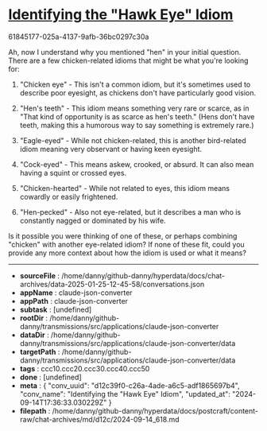 # [Identifying the "Hawk Eye" Idiom](https://claude.ai/chat/d12c39f0-c26a-4ade-a6c5-adf1865697b4)

61845177-025a-4137-9afb-36bc0297c30a

 Ah, now I understand why you mentioned "hen" in your initial question. There are a few chicken-related idioms that might be what you're looking for:

1. "Chicken eye" - This isn't a common idiom, but it's sometimes used to describe poor eyesight, as chickens don't have particularly good vision.

2. "Hen's teeth" - This idiom means something very rare or scarce, as in "That kind of opportunity is as scarce as hen's teeth." (Hens don't have teeth, making this a humorous way to say something is extremely rare.)

3. "Eagle-eyed" - While not chicken-related, this is another bird-related idiom meaning very observant or having keen eyesight.

4. "Cock-eyed" - This means askew, crooked, or absurd. It can also mean having a squint or crossed eyes.

5. "Chicken-hearted" - While not related to eyes, this idiom means cowardly or easily frightened.

6. "Hen-pecked" - Also not eye-related, but it describes a man who is constantly nagged or dominated by his wife.

Is it possible you were thinking of one of these, or perhaps combining "chicken" with another eye-related idiom? If none of these fit, could you provide any more context about how the idiom is used or what it means?

---

* **sourceFile** : /home/danny/github-danny/hyperdata/docs/chat-archives/data-2025-01-25-12-45-58/conversations.json
* **appName** : claude-json-converter
* **appPath** : claude-json-converter
* **subtask** : [undefined]
* **rootDir** : /home/danny/github-danny/transmissions/src/applications/claude-json-converter
* **dataDir** : /home/danny/github-danny/transmissions/src/applications/claude-json-converter/data
* **targetPath** : /home/danny/github-danny/transmissions/src/applications/claude-json-converter/data
* **tags** : ccc10.ccc20.ccc30.ccc40.ccc50
* **done** : [undefined]
* **meta** : {
  "conv_uuid": "d12c39f0-c26a-4ade-a6c5-adf1865697b4",
  "conv_name": "Identifying the \"Hawk Eye\" Idiom",
  "updated_at": "2024-09-14T17:36:33.030229Z"
}
* **filepath** : /home/danny/github-danny/hyperdata/docs/postcraft/content-raw/chat-archives/md/d12c/2024-09-14_618.md
